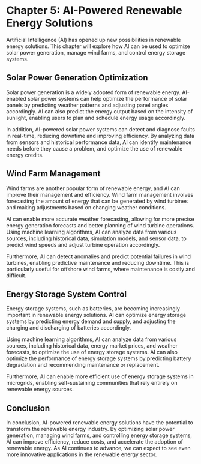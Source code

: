 Chapter 5: AI-Powered Renewable Energy Solutions
================================================

Artificial Intelligence (AI) has opened up new possibilities in renewable energy solutions. This chapter will explore how AI can be used to optimize solar power generation, manage wind farms, and control energy storage systems.

Solar Power Generation Optimization
-----------------------------------

Solar power generation is a widely adopted form of renewable energy. AI-enabled solar power systems can help optimize the performance of solar panels by predicting weather patterns and adjusting panel angles accordingly. AI can also predict the energy output based on the intensity of sunlight, enabling users to plan and schedule energy usage accordingly.

In addition, AI-powered solar power systems can detect and diagnose faults in real-time, reducing downtime and improving efficiency. By analyzing data from sensors and historical performance data, AI can identify maintenance needs before they cause a problem, and optimize the use of renewable energy credits.

Wind Farm Management
--------------------

Wind farms are another popular form of renewable energy, and AI can improve their management and efficiency. Wind farm management involves forecasting the amount of energy that can be generated by wind turbines and making adjustments based on changing weather conditions.

AI can enable more accurate weather forecasting, allowing for more precise energy generation forecasts and better planning of wind turbine operations. Using machine learning algorithms, AI can analyze data from various sources, including historical data, simulation models, and sensor data, to predict wind speeds and adjust turbine operation accordingly.

Furthermore, AI can detect anomalies and predict potential failures in wind turbines, enabling predictive maintenance and reducing downtime. This is particularly useful for offshore wind farms, where maintenance is costly and difficult.

Energy Storage System Control
-----------------------------

Energy storage systems, such as batteries, are becoming increasingly important in renewable energy solutions. AI can optimize energy storage systems by predicting energy demand and supply, and adjusting the charging and discharging of batteries accordingly.

Using machine learning algorithms, AI can analyze data from various sources, including historical data, energy market prices, and weather forecasts, to optimize the use of energy storage systems. AI can also optimize the performance of energy storage systems by predicting battery degradation and recommending maintenance or replacement.

Furthermore, AI can enable more efficient use of energy storage systems in microgrids, enabling self-sustaining communities that rely entirely on renewable energy sources.

Conclusion
----------

In conclusion, AI-powered renewable energy solutions have the potential to transform the renewable energy industry. By optimizing solar power generation, managing wind farms, and controlling energy storage systems, AI can improve efficiency, reduce costs, and accelerate the adoption of renewable energy. As AI continues to advance, we can expect to see even more innovative applications in the renewable energy sector.
